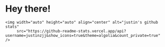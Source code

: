 <!-- Greeting -->
# Hey there! 

    <img width="auto" height="auto" align="center" alt="justin's github stats" 
         src="https://github-readme-stats.vercel.app/api?username=justinzjj&show_icons=true&theme=algolia&count_private=true" />
  
